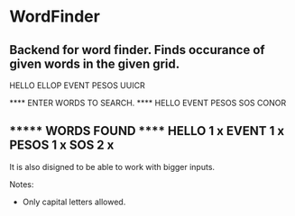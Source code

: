 # WordFinder

Backend for word finder.
Finds occurance of given words in the given grid.
------------------------------------------------
HELLO
ELLOP
EVENT
PESOS
UUICR

**** ENTER WORDS TO SEARCH. ****
HELLO
EVENT
PESOS
SOS
CONOR

***** WORDS FOUND ****
HELLO 1 x
EVENT 1 x
PESOS 1 x
SOS 2 x
--------------------------------------------------
It is also disigned to be able to work with bigger inputs.

Notes:
 - Only capital letters allowed.

